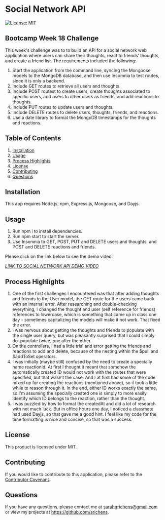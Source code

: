 # Social Network API

[![License: MIT](https://img.shields.io/badge/License-MIT-purple.svg)](https://opensource.org/licenses/MIT)

## Bootcamp Week 18 Challenge
This week's challenge was to to build an API for a social network web application where users can share their thoughts, react to friends’ thoughts, and create a friend list. The requirements included the following:

1. Start the application from the command line, syncing the Mongoose models to the MongoDB database, and then use Insomnia to test routes, since it is only a backend.
2. Include GET routes to retrieve all users and thoughts.
3. Include POST routest to create users, create thoughts associated to specific users, add users to other users as friends, and add reactions to thoughts.
4. Include PUT routes to update users and thoughts.
5. Include DELETE routes to delete users, thoughts, friends, and reactions.
6. Use a date library to format the MongoDB timestamps for the thoughts and reactions.

## Table of Contents
1. [Installation](#installation)
2. [Usage](#usage)
3. [Process Highlights](#process-highlights)
4. [License](#license)
5. [Contributing](#contributing)
6. [Questions](#questions)

## Installation
This app requires Node.js, npm, Express.js, Mongoose, and Dayjs.

## Usage
1. Run npm i to install dependencies.
2. Run npm start to start the server.
3. Use Insomnia to GET, POST, PUT and DELETE users and thoughts, and POST and DELETE reactions and friends.

Please click on the link below to see the demo video:

[*LINK TO SOCIAL NETWORK API DEMO VIDEO*](https://watch.screencastify.com/v/FJd95MB4ujB0NVD8cB9y)

## Process Highlights

1. One of the first challenges I encountered was that after adding thoughts and friends to the User model, the GET route for the users came back with an internal error. After researching and double-checking everything, I changed the thought and user (self reference for friends) references to lowercase, which is something that came up in class one day - sometimes capitalizing the models will make it not work. That fixed the error. 
2. I was nervous about getting the thoughts and friends to populate with the single user query, but was pleasantly surprised that I could simply do .populate twice, one after the other.
3. On the controllers, I had a little trial and error getting the friends and reactions to add and delete, because of the nesting within the $pull and $addToSet operators. 
4. I was initially (maybe still) confused by the need to create a specially name reactionId. At first I thought it meant that somehow the automatically created ID would not work with the routes that were specified, but that wasn't the case. And I at first had some of the code mixed up for creating the reactions (mentioned above), so it took a little while to reason through it. In the end, either ID works exactly the same, so I'm assuming the specially created one is simply to more easily identify which ID belongs to the reaction, rather than the thought.
5. I was puzzled by how to format the createdAt and did a lot of research with not much luck. But in office hours one day, I noticed a classmate had used Dayjs, so that gave me a good hint. I feel like my code for the time formatting is nice and concise, so that was a success.

## License
This product is licensed under MIT.

## Contributing
If you would like to contribute to this application, please refer to the [Contributor Covenant](https://www.contributor-covenant.org/).

## Questions
If you have any questions, please contact me at sarahgrichens@gmail.com or view my projects at https://github.com/srichens.